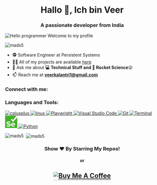 <link rel="stylesheet" href="assets/css/custom.css">
<h1 align="center">Hallo 👋, Ich bin Veer</h1>
<h3 align="center">A passionate developer from India</h3>

<img alt="Hello programmer Welcome to my profile" src="https://img.shields.io/badge/Hello!-Welcome<3-orange.svg?style=flat&logo=github">

<p align="left"> <img src="https://komarev.com/ghpvc/?username=mads5" alt="mads5" /> </p>

- 🕵 Software Engineer at Persistent Systems 
- 👨‍💻 All of my projects are available [here](https://github.com/mads5?tab=repositories) 
- 💬 Ask me about **💻 Technical Stuff and 🚀 Rocket Science**😜 
- 📫 Reach me at **veerkalantri1@gmail.com**

<p align="left">
    <h3 align="left">Connect with me:</h3>
</p>

<h3 align="left">Languages and Tools:</h3>
<p align="left">
    <a href="https://www.w3schools.com/cpp/" target="_blank">
        <img src="https://cdn.jsdelivr.net/gh/devicons/devicon/icons/cplusplus/cplusplus-original.svg" alt="cplusplus" width="40" height="40" />
    </a>
    <a href="https://www.linux.org/" target="_blank">
        <img src="https://cdn.jsdelivr.net/gh/devicons/devicon@latest/icons/linux/linux-original.svg" alt="linux" width="60" height="60" />
    </a>
    <a href="https://playwright.dev/" target="_blank">
        <img src="https://cdn.jsdelivr.net/gh/devicons/devicon/icons/playwright/playwright-original.svg" alt="Playwright" width="40" height="40" />
    </a>
    <a href="https://code.visualstudio.com/" target="_blank">
        <img src="https://cdn.jsdelivr.net/gh/devicons/devicon/icons/vscode/vscode-original.svg" alt="Visual Studio Code" width="40" height="40" />
    </a>
    <a href="https://git-scm.com/" target="_blank">
        <img src="https://cdn.jsdelivr.net/gh/devicons/devicon/icons/git/git-original.svg" alt="Git" width="40" height="40" />
    </a>
    <a href="https://www.gnu.org/software/bash/" target="_blank">
        <img src="https://cdn.jsdelivr.net/gh/devicons/devicon/icons/bash/bash-original.svg" alt="Terminal" width="40" height="40" />
    </a>
    <a href="https://www.selenium.dev/" target="_blank">
        <img src="https://raw.githubusercontent.com/SeleniumHQ/heroku-selenium/6fe2098a074d48d15678c63fd93da02ed9c9c366/selenium-green.svg" alt="Selenium" width="40" height="40" />
    </a>
    <a href="https://www.python.org/" target="_blank">
        <img src="https://cdn.jsdelivr.net/gh/devicons/devicon/icons/python/python-original.svg" alt="Python" width="40" height="40" />
    </a>
</p>

<p>
    <img align="left" src="https://github-readme-stats.vercel.app/api/top-langs/?username=mads5&layout=compact" alt="mads5" />
</p>

<p>&nbsp;
    <img align="center" src="https://github-readme-stats.vercel.app/api?username=mads5&show_icons=true" alt="mads5" />
</p>

<h3 align="center">Show ❤️ By Starring My Repos!</h3>
<h4 align="center"> or </h4>
<h2 align="center">

<a href="https://bmc.link/veerk" target="_blank"><img src="https://www.buymeacoffee.com/assets/img/custom_images/orange_img.png" alt="Buy Me A Coffee" style="height: 41px !important;width: 174px !important;box-shadow: 0px 3px 2px 0px rgba(190, 190, 190, 0.5) !important;-webkit-box-shadow: 0px 3px 2px 0px rgba(190, 190, 190, 0.5) !important;" ></a>
</h2>
<br>
